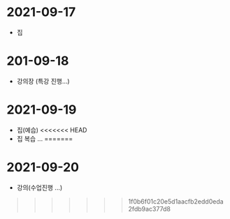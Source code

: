 # 2021-09-17
- 집
# 201-09-18
- 강의장 (특강 진행...)
# 2021-09-19
- 집(예습)
<<<<<<< HEAD
- 집 복습 ...
=======
# 2021-09-20
- 강의(수업진행 ...)
>>>>>>> 1f0b6f01c20e5d1aacfb2edd0eda2fdb9ac377d8
